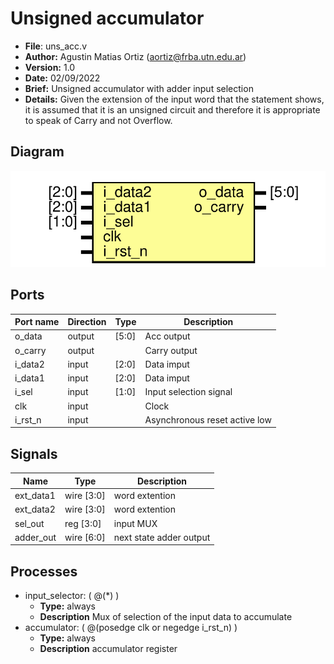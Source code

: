 # Unsigned accumulator

- **File**: uns_acc.v
- **Author:** Agustin Matias Ortiz (aortiz@frba.utn.edu.ar)
- **Version:** 1.0
- **Date:** 02/09/2022
- **Brief:** Unsigned accumulator with adder input selection
- **Details:** Given the extension of the input word that the 
 statement shows, it is assumed that it is an unsigned 
 circuit and therefore it is appropriate to speak of Carry and not Overflow.
## Diagram

![Diagram](uns_acc_doc.svg "Diagram")
## Ports

| Port name | Direction | Type  | Description                   |
| --------- | --------- | ----- | ----------------------------- |
| o_data    | output    | [5:0] | Acc output                    |
| o_carry   | output    |       | Carry output                  |
| i_data2   | input     | [2:0] | Data imput                    |
| i_data1   | input     | [2:0] | Data imput                    |
| i_sel     | input     | [1:0] | Input selection signal        |
| clk       | input     |       | Clock                         |
| i_rst_n   | input     |       | Asynchronous reset active low |
## Signals

| Name      | Type       | Description             |
| --------- | ---------- | ----------------------- |
| ext_data1 | wire [3:0] | word extention          |
| ext_data2 | wire [3:0] | word extention          |
| sel_out   | reg  [3:0] | input MUX               |
| adder_out | wire [6:0] | next state adder output |
## Processes
- input_selector: ( @(*) )
  - **Type:** always
  - **Description**
 Mux of selection of the input data to accumulate 
- accumulator: ( @(posedge clk or negedge i_rst_n) )
  - **Type:** always
  - **Description**
 accumulator register 
